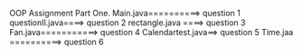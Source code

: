 OOP Assignment Part One.
Main.java==========> question 1
questionII.java====> question 2
rectangle.java ====> question 3
Fan.java===========> question 4
Calendartest.java==> question 5
Time.jaa ==========> question 6
